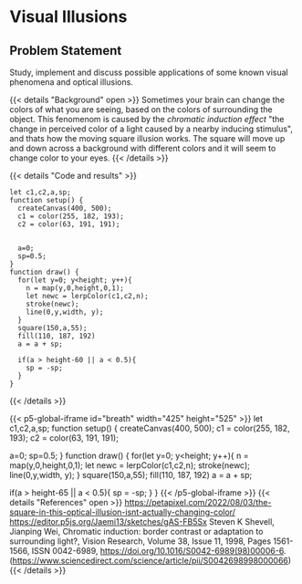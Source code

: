 # Visual Illusions

## Problem Statement

Study, implement and discuss possible applications of some known visual phenomena and optical illusions.



{{< details "Background" open >}}
Sometimes your brain can change the colors of what you are seeing, based on the colors of surrounding the object. This fenomenom is caused by the *chromatic induction effect* "the change in perceived color of a light caused by a nearby inducing stimulus", and thats how the moving square illusion works. The square will move up and down across a background with different colors and it will seem to change color to your eyes. 
{{< /details >}}

{{< details "Code and results" >}}
```tpl
let c1,c2,a,sp;
function setup() {
  createCanvas(400, 500);
  c1 = color(255, 182, 193);
  c2 = color(63, 191, 191);
  
  
  a=0;
  sp=0.5;
}
function draw() {
  for(let y=0; y<height; y++){
    n = map(y,0,height,0,1);
    let newc = lerpColor(c1,c2,n);
    stroke(newc);
    line(0,y,width, y);
  }
  square(150,a,55);
  fill(110, 187, 192)
  a = a + sp;
 
  if(a > height-60 || a < 0.5){
    sp = -sp;
  }
}

```
{{< /details >}}


{{< p5-global-iframe id="breath" width="425" height="525" >}}
let c1,c2,a,sp;
function setup() {
  createCanvas(400, 500);
  c1 = color(255, 182, 193);
  c2 = color(63, 191, 191);
  
  
  a=0;
  sp=0.5;
}
function draw() {
  for(let y=0; y<height; y++){
    n = map(y,0,height,0,1);
    let newc = lerpColor(c1,c2,n);
    stroke(newc);
    line(0,y,width, y);
  }
  square(150,a,55);
  fill(110, 187, 192)
  a = a + sp;
 
  if(a > height-65 || a < 0.5){
    sp = -sp;
  }
}
{{< /p5-global-iframe  >}}
{{< details "References" open >}}
  https://petapixel.com/2022/08/03/the-square-in-this-optical-illusion-isnt-actually-changing-color/
  https://editor.p5js.org/Jaemi13/sketches/gAS-FB5Sx
  Steven K Shevell, Jianping Wei,
  Chromatic induction: border contrast or adaptation to surrounding light?,
  Vision Research,
  Volume 38, Issue 11,
  1998,
  Pages 1561-1566,
  ISSN 0042-6989,
  https://doi.org/10.1016/S0042-6989(98)00006-6.
  (https://www.sciencedirect.com/science/article/pii/S0042698998000066)
{{< /details >}}